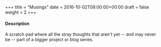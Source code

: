 +++
title = "Musings"
date = 2016-10-02T08:00:00+00:00
draft = false
weight = 2
+++

#### Description

A scratch pad where all the stray thoughts that aren't yet -- and may never be
-- part of a bigger project or blog series.
